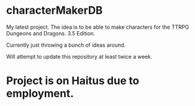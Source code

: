 # characterMakerDB

My latest project. The idea is to be able to make characters for the TTRPG Dungeons and Dragons. 3.5 Edition.

Currently just throwing a bunch of ideas around.

Will attempt to update this repository at least twice a week.

# Project is on Haitus due to employment.
